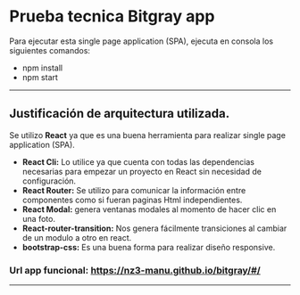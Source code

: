 Prueba tecnica Bitgray app
===

Para ejecutar esta single page application (SPA), ejecuta en consola los siguientes comandos:

* npm install
* npm start

---
## Justificación de arquitectura utilizada.

Se utilizo **React** ya que es una buena herramienta para realizar single page application (SPA).

* **React Cli:** Lo utilice ya que cuenta con todas las dependencias necesarias para empezar un proyecto en React sin necesidad de configuración.
* **React Router:** Se utilizo para comunicar la información entre componentes como si fueran paginas Html independientes.
* **React Modal:** genera ventanas modales al momento de hacer clic en una foto.
* **React-router-transition:** Nos genera fácilmente transiciones al cambiar de un modulo a otro en react.
* **bootstrap-css:** Es una buena forma para realizar diseño responsive.


### Url app funcional: https://nz3-manu.github.io/bitgray/#/

***
